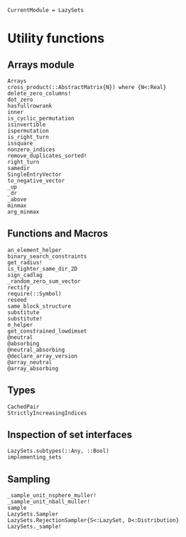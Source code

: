 ```@meta
CurrentModule = LazySets
```

# Utility functions

## Arrays module

```@docs
Arrays
cross_product(::AbstractMatrix{N}) where {N<:Real}
delete_zero_columns!
dot_zero
hasfullrowrank
inner
is_cyclic_permutation
isinvertible
ispermutation
is_right_turn
issquare
nonzero_indices
remove_duplicates_sorted!
right_turn
samedir
SingleEntryVector
to_negative_vector
_up
_dr
_above
minmax
arg_minmax
```

## Functions and Macros

```@docs
an_element_helper
binary_search_constraints
get_radius!
is_tighter_same_dir_2D
sign_cadlag
_random_zero_sum_vector
rectify
require(::Symbol)
reseed
same_block_structure
substitute
substitute!
σ_helper
get_constrained_lowdimset
@neutral
@absorbing
@neutral_absorbing
@declare_array_version
@array_neutral
@array_absorbing
```

## Types

```@docs
CachedPair
StrictlyIncreasingIndices
```

## Inspection of set interfaces

```@docs
LazySets.subtypes(::Any, ::Bool)
implementing_sets
```

## Sampling

```@docs
_sample_unit_nsphere_muller!
_sample_unit_nball_muller!
sample
LazySets.Sampler
LazySets.RejectionSampler{S<:LazySet, D<:Distribution}
LazySets._sample!
```
